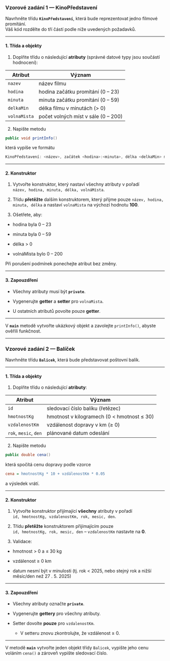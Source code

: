 ### **Vzorové zadání 1 — KinoPředstavení**

Navrhněte třídu **`KinoPředstavení`**, která bude reprezentovat jedno filmové promítání.  
Váš kód rozdělte do tří částí podle níže uvedených požadavků.

---

#### 1\. Třída a objekty

1.  Doplňte třídu o následující **atributy** (správné datové typy jsou součástí hodnocení):


| Atribut | Význam |
| --- | --- |
| `nazev` | název filmu |
| `hodina` | hodina začátku promítání (0 – 23) |
| `minuta` | minuta začátku promítání (0 – 59) |
| `delkaMin` | délka filmu v minutách (> 0) |
| `volnaMista` | počet volných míst v sále (0 – 200) |

2.  Napište metodu


```java
public void printInfo()
```

která vypíše ve formátu

```java
KinoPředstavení: <název>, začátek <hodina>:<minuta>, délka <delkaMin> min, volno <volnaMista> míst
```

---

#### 2\. Konstruktor

1.  Vytvořte konstruktor, který nastaví všechny atributy v pořadí  
    `název, hodina, minuta, délka, volnáMísta`.

2.  Třídu **přetěžte** dalším konstruktorem, který přijme pouze `název, hodina, minuta, délka` a nastaví `volnaMista` na výchozí hodnotu **100**.

3.  Ošetřete, aby:


-   hodina byla 0 – 23

-   minuta byla 0 – 59

-   délka > 0

-   volnáMísta bylo 0 – 200


Při porušení podmínek ponechejte atribut bez změny.

---

#### 3\. Zapouzdření

-   Všechny atributy musí být **`private`**.

-   Vygenerujte **getter** a **setter** pro `volnaMista`.

-   U ostatních atributů povolte pouze **getter**.


---

V **`main`** metodě vytvořte ukázkový objekt a zavolejte `printInfo()`, abyste ověřili funkčnost.

---

### **Vzorové zadání 2 — Balíček**

Navrhněte třídu **`Balicek`**, která bude představovat poštovní balík.

---

#### 1\. Třída a objekty

1.  Doplňte třídu o následující **atributy**:


| Atribut | Význam |
| --- | --- |
| `id` | sledovací číslo balíku (řetězec) |
| `hmotnostKg` | hmotnost v kilogramech (0 < hmotnost ≤ 30) |
| `vzdalenostKm` | vzdálenost dopravy v km (≥ 0) |
| `rok`, `mesic`, `den` | plánované datum odeslání |

2.  Napište metodu


```java
public double cena()
```

která spočítá cenu dopravy podle vzorce

```ini
cena = hmotnostKg * 10 + vzdálenostKm * 0.05
```

a výsledek vrátí.

---

#### 2\. Konstruktor

1.  Vytvořte konstruktor přijímající **všechny** atributy v pořadí  
    `id, hmotnostKg, vzdalenostKm, rok, mesic, den`.

2.  Třídu **přetěžte** konstruktorem přijímajícím pouze  
    `id, hmotnostKg, rok, mesic, den` – `vzdalenostKm` nastavte na **0**.

3.  Validace:


-   hmotnost > 0 a ≤ 30 kg

-   vzdálenost ≥ 0 km

-   datum nesmí být v minulosti (tj. rok < 2025, nebo stejný rok a nižší měsíc/den než 27 . 5. 2025)


---

#### 3\. Zapouzdření

-   Všechny atributy označte **`private`**.

-   Vygenerujte **gettery** pro všechny atributy.

-   Setter dovolte **pouze** pro `vzdalenostKm`.

    -   V setteru znovu zkontrolujte, že vzdálenost ≥ 0.


---

V metodě **`main`** vytvořte jeden objekt třídy `Balicek`, vypište jeho cenu voláním `cena()` a zároveň vypište sledovací číslo.